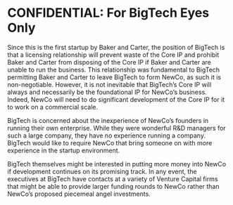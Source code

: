 # CONFIDENTIAL: For BigTech Eyes Only

Since this is the first startup by Baker and Carter, the position of BigTech is that a licensing relationship will prevent waste of the Core IP and prohibit Baker and Carter from disposing of the Core IP if Baker and Carter are unable to run the business. This relationship was fundamental to BigTech permitting Baker and Carter to leave BigTech to form NewCo, as such it is non-negotiable. However, it is not inevitable that BigTech’s Core IP will always and necessarily be the foundational IP for NewCo’s business. Indeed, NewCo will need to do significant development of the Core IP for it to work on a commercial scale.

BigTech is concerned about the inexperience of NewCo’s founders in running their own enterprise. While they were wonderful R&D managers for such a large company, they have no experience running a company. BigTech would like to require NewCo that bring someone on with more experience in the startup environment.

BigTech themselves might be interested in putting more money into NewCo if development continues on its promising track. In any event, the executives at BigTech have contacts at a variety of Venture Capital firms that might be able to provide larger funding rounds to NewCo rather than NewCo’s proposed piecemeal angel investments.